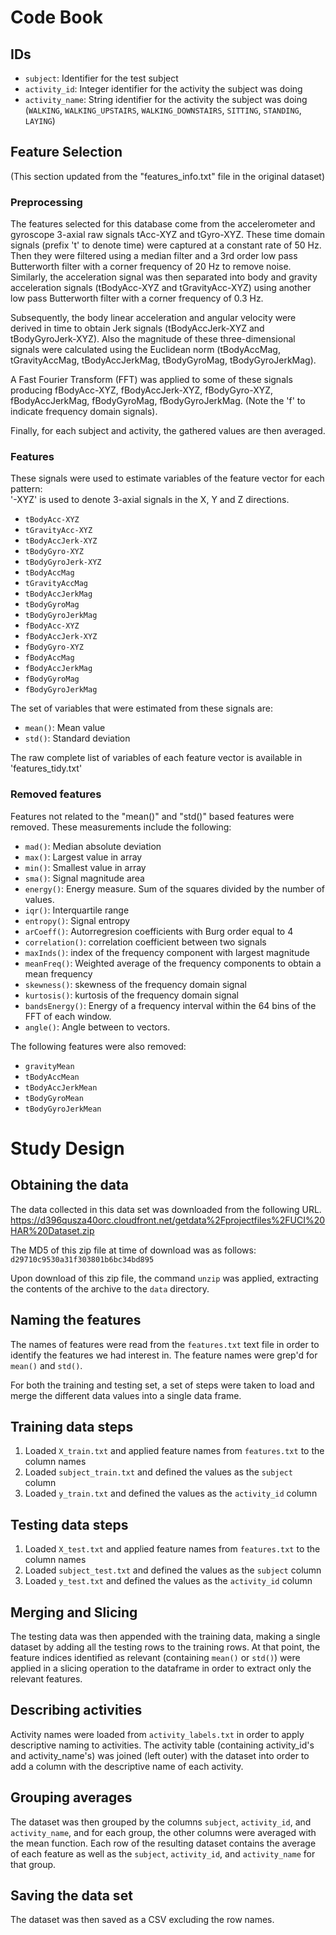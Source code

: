 # Code Book
## IDs
- `subject`: Identifier for the test subject
- `activity_id`: Integer identifier for the activity the subject was doing
- `activity_name`: String identifier for the activity the subject was doing (`WALKING`, `WALKING_UPSTAIRS`, `WALKING_DOWNSTAIRS`, `SITTING`, `STANDING`, `LAYING`)

## Feature Selection
(This section updated from the "features_info.txt" file in the original dataset)

### Preprocessing
The features selected for this database come from the accelerometer and gyroscope 3-axial raw signals tAcc-XYZ and tGyro-XYZ. These time domain signals (prefix 't' to denote time) were captured at a constant rate of 50 Hz. Then they were filtered using a median filter and a 3rd order low pass Butterworth filter with a corner frequency of 20 Hz to remove noise. Similarly, the acceleration signal was then separated into body and gravity acceleration signals (tBodyAcc-XYZ and tGravityAcc-XYZ) using another low pass Butterworth filter with a corner frequency of 0.3 Hz. 

Subsequently, the body linear acceleration and angular velocity were derived in time to obtain Jerk signals (tBodyAccJerk-XYZ and tBodyGyroJerk-XYZ). Also the magnitude of these three-dimensional signals were calculated using the Euclidean norm (tBodyAccMag, tGravityAccMag, tBodyAccJerkMag, tBodyGyroMag, tBodyGyroJerkMag). 

A Fast Fourier Transform (FFT) was applied to some of these signals producing fBodyAcc-XYZ, fBodyAccJerk-XYZ, fBodyGyro-XYZ, fBodyAccJerkMag, fBodyGyroMag, fBodyGyroJerkMag. (Note the 'f' to indicate frequency domain signals). 

Finally, for each subject and activity, the gathered values are then averaged.

### Features
These signals were used to estimate variables of the feature vector for each pattern:  
'-XYZ' is used to denote 3-axial signals in the X, Y and Z directions.

 - `tBodyAcc-XYZ`
 - `tGravityAcc-XYZ`
 - `tBodyAccJerk-XYZ`
 - `tBodyGyro-XYZ`
 - `tBodyGyroJerk-XYZ`
 - `tBodyAccMag`
 - `tGravityAccMag`
 - `tBodyAccJerkMag`
 - `tBodyGyroMag`
 - `tBodyGyroJerkMag`
 - `fBodyAcc-XYZ`
 - `fBodyAccJerk-XYZ`
 - `fBodyGyro-XYZ`
 - `fBodyAccMag`
 - `fBodyAccJerkMag`
 - `fBodyGyroMag`
 - `fBodyGyroJerkMag`

The set of variables that were estimated from these signals are: 

 - `mean()`: Mean value
 - `std()`: Standard deviation

The raw complete list of variables of each feature vector is available in 'features_tidy.txt'

### Removed features
Features not related to the "mean()" and "std()" based features were removed.  These measurements include the following:

 - `mad()`: Median absolute deviation 
 - `max()`: Largest value in array
 - `min()`: Smallest value in array
 - `sma()`: Signal magnitude area
 - `energy()`: Energy measure. Sum of the squares divided by the number of values. 
 - `iqr()`: Interquartile range 
 - `entropy()`: Signal entropy
 - `arCoeff()`: Autorregresion coefficients with Burg order equal to 4
 - `correlation()`: correlation coefficient between two signals
 - `maxInds()`: index of the frequency component with largest magnitude
 - `meanFreq()`: Weighted average of the frequency components to obtain a mean frequency
 - `skewness()`: skewness of the frequency domain signal 
 - `kurtosis()`: kurtosis of the frequency domain signal 
 - `bandsEnergy()`: Energy of a frequency interval within the 64 bins of the FFT of each window.
 - `angle()`: Angle between to vectors.

The following features were also removed:

 - `gravityMean`
 - `tBodyAccMean`
 - `tBodyAccJerkMean`
 - `tBodyGyroMean`
 - `tBodyGyroJerkMean`



# Study Design

## Obtaining the data
The data collected in this data set was downloaded from the following URL.
https://d396qusza40orc.cloudfront.net/getdata%2Fprojectfiles%2FUCI%20HAR%20Dataset.zip

The MD5 of this zip file at time of download was as follows: `d29710c9530a31f303801b6bc34bd895`

Upon download of this zip file, the command `unzip` was applied, extracting the contents of the archive to the `data` directory.

## Naming the features
The names of features were read from the `features.txt` text file in order to identify the features we had interest in. The feature names were grep'd for `mean()` and `std()`.

For both the training and testing set, a set of steps were taken to load and merge the different data values into a single data frame.

## Training data steps
1. Loaded `X_train.txt` and applied feature names from `features.txt` to the column names
2. Loaded `subject_train.txt` and defined the values as the `subject` column
3. Loaded `y_train.txt` and defined the values as the `activity_id` column

## Testing data steps
1. Loaded `X_test.txt` and applied feature names from `features.txt` to the column names
2. Loaded `subject_test.txt` and defined the values as the `subject` column
3. Loaded `y_test.txt` and defined the values as the `activity_id` column

## Merging and Slicing
The testing data was then appended with the training data, making a single dataset by adding all the testing rows to the training rows.  At that point, the feature indices identified as relevant (containing `mean()` or `std()`) were applied in a slicing operation to the dataframe in order to extract only the relevant features.

## Describing activities
Activity names were loaded from `activity_labels.txt` in order to apply descriptive naming to activities.  The activity table (containing activity_id's and activity_name's) was joined (left outer) with the dataset into order to add a column with the descriptive name of each activity.

## Grouping averages
The dataset was then grouped by the columns `subject`, `activity_id`, and `activity_name`, and for each group, the other columns were averaged with the mean function.  Each row of the resulting dataset contains the average of each feature as well as the `subject`, `activity_id`, and `activity_name` for that group.

## Saving the data set
The dataset was then saved as a CSV excluding the row names.

